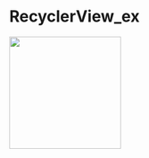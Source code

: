 # RecyclerView_ex

<img src="https://user-images.githubusercontent.com/77595685/169374291-2839ee98-b338-45f3-89dd-f6dcbfe8ba4f.png" width="200"/>
